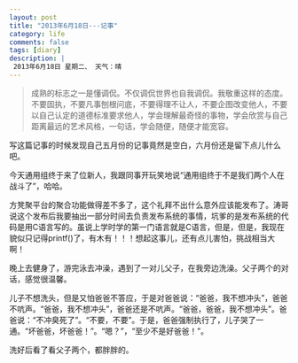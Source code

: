 ```yaml
---
layout: post
title: "2013年6月18日---记事"
category: life
comments: false
tags: [diary]
description: |
 2013年6月18日 星期二、 天气：晴
---
```


> ​成熟的标志之一是懂调侃。不仅调侃世界也自我调侃。我敬重这样的态度。不要固执，不要凡事刨根问底，不要得理不让人，不要企图改变他人，不要以自己认定的道德标准要求他人，学会理解最奇怪的事物，学会欣赏与自己距离最远的艺术风格，一句话，学会随便，随便才能宽容。

写这篇记事的时候发现自己五月份的记事竟然是空白，六月份还是留下点儿什么吧。

今天通用组终于来了位新人，我跟同事开玩笑地说“通用组终于不是我们两个人在战斗了”，哈哈。

方凳聚平台的聚合功能做得差不多了，这个礼拜不出什么意外应该能发布了。涛哥说这个发布后我要抽出一部分时间去负责发布系统的事情，坑爹的是发布系统的代码是用C语言写的。虽说上学时学的第一门语言就是C语言，但是，但是，我现在貌似只记得printf()了，有木有！！！想起这事儿，还有点儿害怕，挑战相当大啊！

晚上去健身了，游完泳去冲澡，遇到了一对儿父子，在我旁边洗澡。父子两个的对话，感觉很温馨。

儿子不想洗头，但是又怕爸爸不答应，于是对爸爸说：“爸爸，我不想冲头”，爸爸不吭声。“爸爸，我不想冲头”，爸爸还是不吭声。“爸爸，爸爸，我不想冲头”。爸爸说：“不冲臭死了”。“不要，不要”。于是，爸爸强制执行了，儿子哭了一通。“坏爸爸，坏爸爸！”。“嗯？”，“至少不是好爸爸！”。

洗好后看了看父子两个，都胖胖的。

